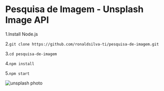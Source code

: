 # Pesquisa de Imagem - Unsplash Image API 


1.Install Node.js

2.```git clone https://github.com/ronaldsilva-ti/pesquisa-de-imagem.git```

3.```cd pesquisa-de-imagem```

4.```npm install```

5.```npm start ```


![unsplash photo](https://user-images.githubusercontent.com/57809579/89940600-235aab00-dbf0-11ea-89c2-78581762e27f.png)
